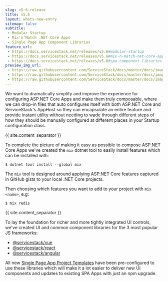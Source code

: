 ```yaml
---
slug: v5-6-release
title: v5.6
layout: whats-new-entry
sitemap: false
subtitle: 
 - Modular Startup
 - Mix'n'Match .NET Core Apps
 - Single Page App Component Libraries
feature_url: 
 - https://docs.servicestack.net/releases/v5.6#modular-startup
 - https://docs.servicestack.net/releases/v5.6#mix-n-match-net-core-apps
 - https://docs.servicestack.net/releases/v5.6#spa-component-libraries
preview_img_url: 
 - https://raw.githubusercontent.com/ServiceStack/docs/master/docs/images/mix/feature-authrepo.png
 - https://raw.githubusercontent.com/ServiceStack/docs/master/docs/images/mix/example-validation-900.gif
 - https://raw.githubusercontent.com/ServiceStack/docs/master/docs/images/ssvs/spa-templates-overview.png
---
```

We want to dramatically simplify and improve the experience for configuring ASP.NET Core Apps and make them truly composable,
where we can drop-in files that auto configures itself with both ASP.NET Core and ServiceStack's AppHost so they can
encapsulate an entire feature and provide instant utility without needing to wade through different steps of how they
should be manually configured at different places in your Startup configuration class. 

{{ site.content_separator }}

To complete the picture of making it easy as possible to compose ASP.NET Core Apps we've created the `mix` dotnet tool to easily
install features which can be installed with:

    $ dotnet tool install --global mix

The `mix` tool is designed around applying ASP.NET Core features captured in GitHub gists to your local .NET Core projects. 

Then choosing which features you want to add to your project with `mix <name>`, e.g:

    $ mix redis

{{ site.content_separator }}

To lay the foundation for richer and more tightly integrated UI controls, we've created UI and common component libraries for the
3 most popular JS frameworks:


 - [@servicestack/vue](https://github.com/ServiceStack/servicestack-vue)
 - [@servicestack/react](https://github.com/ServiceStack/servicestack-react)
 - [@servicestack/angular](https://github.com/ServiceStack/servicestack-angular)


All new [Single Page App Project Templates](https://docs.servicestack.net/templates-single-page-apps) have been pre-configured to use these libraries which will make it
a lot easier to deliver new UI components and updates to existing SPA Apps with just an npm upgrade.
